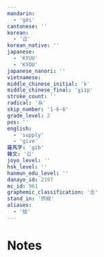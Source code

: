 ```yaml
---
mandarin:
  - 'gěi'
cantonese: ''
korean:
  - '급'
korean_native: ''
japanese:
  - 'KYUU'
  - 'KYOU'
japanese_nanori: ''
vietnamese:
middle_chinese_initial: 'k'
middle_chinese_final: 'ɣiɪp'
stroke_count: ''
radical: '糸'
skip_number: '1-6-6'
grade_level: 2
pos: ''
english:
  - 'supply'
  - 'give'
羅馬字: 'gib'
韓文: '깁'
joyo_level: ''
hsk_level: ''
hanmun_edu_level: ''
danayo_id: 2197
mc_id: 961
graphemic_classification: '合'
stand_in: '供給'
aliases:
  - '给'
---
```


# Notes
